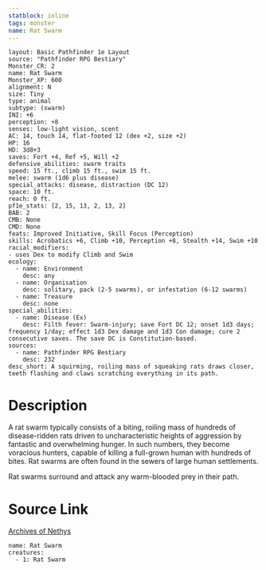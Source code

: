 ```yaml
---
statblock: inline
tags: monster
name: Rat Swarm
---
```

```statblock
layout: Basic Pathfinder 1e Layout
source: "Pathfinder RPG Bestiary"
Monster_CR: 2
name: Rat Swarm
Monster_XP: 600
alignment: N
size: Tiny
type: animal
subtype: (swarm)
INI: +6
perception: +8
senses: low-light vision, scent
AC: 14, touch 14, flat-footed 12 (dex +2, size +2)
HP: 16
HD: 3d8+3
saves: Fort +4, Ref +5, Will +2
defensive_abilities: swarm traits
speed: 15 ft., climb 15 ft., swim 15 ft.
melee: swarm (1d6 plus disease)
special_attacks: disease, distraction (DC 12)
space: 10 ft.
reach: 0 ft.
pf1e_stats: [2, 15, 13, 2, 13, 2]
BAB: 2
CMB: None
CMD: None
feats: Improved Initiative, Skill Focus (Perception)
skills: Acrobatics +6, Climb +10, Perception +8, Stealth +14, Swim +10
racial_modifiers:
- uses Dex to modify Climb and Swim
ecology:
  - name: Environment
    desc: any
  - name: Organisation
    desc: solitary, pack (2-5 swarms), or infestation (6-12 swarms)
  - name: Treasure
    desc: none
special_abilities:
  - name: Disease (Ex)
    desc: Filth fever: Swarm-injury; save Fort DC 12; onset 1d3 days; frequency 1/day; effect 1d3 Dex damage and 1d3 Con damage; cure 2 consecutive saves. The save DC is Constitution-based.
sources:
  - name: Pathfinder RPG Bestiary
    desc: 232
desc_short: A squirming, roiling mass of squeaking rats draws closer, teeth flashing and claws scratching everything in its path.
```
# Description
A rat swarm typically consists of a biting, roiling mass of hundreds of disease-ridden rats driven to uncharacteristic heights of aggression by fantastic and overwhelming hunger. In such numbers, they become voracious hunters, capable of killing a full-grown human with hundreds of bites. Rat swarms are often found in the sewers of large human settlements.

Rat swarms surround and attack any warm-blooded prey in their path.
# Source Link
[Archives of Nethys](https://aonprd.com/MonsterDisplay.aspx?ItemName=Rat%20Swarm)
```encounter-table
name: Rat Swarm
creatures:
  - 1: Rat Swarm
```

